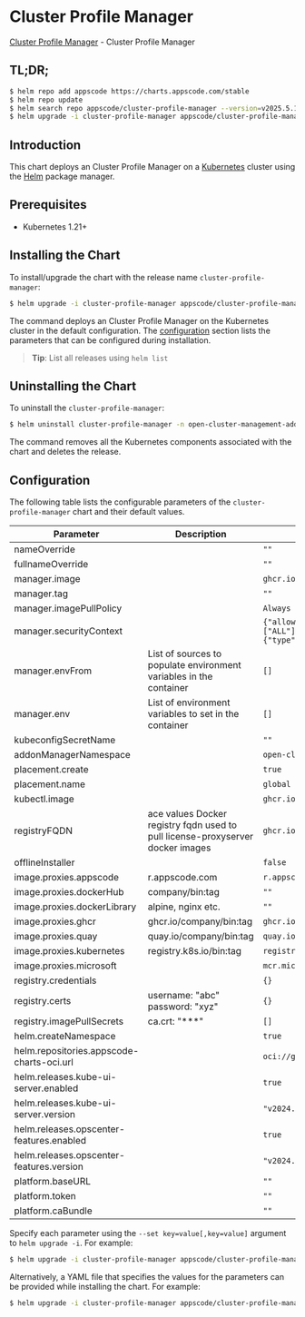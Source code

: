# Cluster Profile Manager

[Cluster Profile Manager](https://github.com/kluster-manager/cluster-profile) - Cluster Profile Manager

## TL;DR;

```bash
$ helm repo add appscode https://charts.appscode.com/stable
$ helm repo update
$ helm search repo appscode/cluster-profile-manager --version=v2025.5.16
$ helm upgrade -i cluster-profile-manager appscode/cluster-profile-manager -n open-cluster-management-addon --create-namespace --version=v2025.5.16
```

## Introduction

This chart deploys an Cluster Profile Manager on a [Kubernetes](http://kubernetes.io) cluster using the [Helm](https://helm.sh) package manager.

## Prerequisites

- Kubernetes 1.21+

## Installing the Chart

To install/upgrade the chart with the release name `cluster-profile-manager`:

```bash
$ helm upgrade -i cluster-profile-manager appscode/cluster-profile-manager -n open-cluster-management-addon --create-namespace --version=v2025.5.16
```

The command deploys an Cluster Profile Manager on the Kubernetes cluster in the default configuration. The [configuration](#configuration) section lists the parameters that can be configured during installation.

> **Tip**: List all releases using `helm list`

## Uninstalling the Chart

To uninstall the `cluster-profile-manager`:

```bash
$ helm uninstall cluster-profile-manager -n open-cluster-management-addon
```

The command removes all the Kubernetes components associated with the chart and deletes the release.

## Configuration

The following table lists the configurable parameters of the `cluster-profile-manager` chart and their default values.

|                 Parameter                 |                                  Description                                   |                                                                                             Default                                                                                             |
|-------------------------------------------|--------------------------------------------------------------------------------|-------------------------------------------------------------------------------------------------------------------------------------------------------------------------------------------------|
| nameOverride                              |                                                                                | <code>""</code>                                                                                                                                                                                 |
| fullnameOverride                          |                                                                                | <code>""</code>                                                                                                                                                                                 |
| manager.image                             |                                                                                | <code>ghcr.io/kluster-manager/cluster-profile</code>                                                                                                                                            |
| manager.tag                               |                                                                                | <code>""</code>                                                                                                                                                                                 |
| manager.imagePullPolicy                   |                                                                                | <code>Always</code>                                                                                                                                                                             |
| manager.securityContext                   |                                                                                | <code>{"allowPrivilegeEscalation":false,"capabilities":{"drop":["ALL"]},"privileged":false,"readOnlyRootFilesystem":true,"runAsNonRoot":true,"seccompProfile":{"type":"RuntimeDefault"}}</code> |
| manager.envFrom                           | List of sources to populate environment variables in the container             | <code>[]</code>                                                                                                                                                                                 |
| manager.env                               | List of environment variables to set in the container                          | <code>[]</code>                                                                                                                                                                                 |
| kubeconfigSecretName                      |                                                                                | <code>""</code>                                                                                                                                                                                 |
| addonManagerNamespace                     |                                                                                | <code>open-cluster-management-addon</code>                                                                                                                                                      |
| placement.create                          |                                                                                | <code>true</code>                                                                                                                                                                               |
| placement.name                            |                                                                                | <code>global</code>                                                                                                                                                                             |
| kubectl.image                             |                                                                                | <code>ghcr.io/appscode/kubectl-nonroot:1.31</code>                                                                                                                                              |
| registryFQDN                              | ace values Docker registry fqdn used to pull license-proxyserver docker images | <code>ghcr.io</code>                                                                                                                                                                            |
| offlineInstaller                          |                                                                                | <code>false</code>                                                                                                                                                                              |
| image.proxies.appscode                    | r.appscode.com                                                                 | <code>r.appscode.com</code>                                                                                                                                                                     |
| image.proxies.dockerHub                   | company/bin:tag                                                                | <code>""</code>                                                                                                                                                                                 |
| image.proxies.dockerLibrary               | alpine, nginx etc.                                                             | <code>""</code>                                                                                                                                                                                 |
| image.proxies.ghcr                        | ghcr.io/company/bin:tag                                                        | <code>ghcr.io</code>                                                                                                                                                                            |
| image.proxies.quay                        | quay.io/company/bin:tag                                                        | <code>quay.io</code>                                                                                                                                                                            |
| image.proxies.kubernetes                  | registry.k8s.io/bin:tag                                                        | <code>registry.k8s.io</code>                                                                                                                                                                    |
| image.proxies.microsoft                   |                                                                                | <code>mcr.microsoft.com</code>                                                                                                                                                                  |
| registry.credentials                      |                                                                                | <code>{}</code>                                                                                                                                                                                 |
| registry.certs                            | username: "abc" password: "xyz"                                                | <code>{}</code>                                                                                                                                                                                 |
| registry.imagePullSecrets                 | ca.crt: "***"                                                                  | <code>[]</code>                                                                                                                                                                                 |
| helm.createNamespace                      |                                                                                | <code>true</code>                                                                                                                                                                               |
| helm.repositories.appscode-charts-oci.url |                                                                                | <code>oci://ghcr.io/appscode-charts</code>                                                                                                                                                      |
| helm.releases.kube-ui-server.enabled      |                                                                                | <code>true</code>                                                                                                                                                                               |
| helm.releases.kube-ui-server.version      |                                                                                | <code>"v2024.8.21"</code>                                                                                                                                                                       |
| helm.releases.opscenter-features.enabled  |                                                                                | <code>true</code>                                                                                                                                                                               |
| helm.releases.opscenter-features.version  |                                                                                | <code>"v2024.8.21"</code>                                                                                                                                                                       |
| platform.baseURL                          |                                                                                | <code>""</code>                                                                                                                                                                                 |
| platform.token                            |                                                                                | <code>""</code>                                                                                                                                                                                 |
| platform.caBundle                         |                                                                                | <code>""</code>                                                                                                                                                                                 |


Specify each parameter using the `--set key=value[,key=value]` argument to `helm upgrade -i`. For example:

```bash
$ helm upgrade -i cluster-profile-manager appscode/cluster-profile-manager -n open-cluster-management-addon --create-namespace --version=v2025.5.16 --set manager.image=ghcr.io/kluster-manager/cluster-profile
```

Alternatively, a YAML file that specifies the values for the parameters can be provided while
installing the chart. For example:

```bash
$ helm upgrade -i cluster-profile-manager appscode/cluster-profile-manager -n open-cluster-management-addon --create-namespace --version=v2025.5.16 --values values.yaml
```
